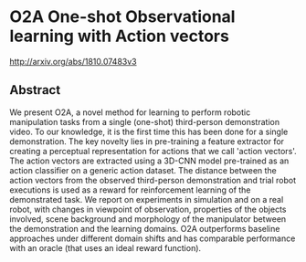 # O2A One-shot Observational learning with Action vectors
http://arxiv.org/abs/1810.07483v3
## Abstract
We present O2A, a novel method for learning to perform robotic manipulation tasks from a single (one-shot) third-person demonstration video. To our knowledge, it is the first time this has been done for a single demonstration. The key novelty lies in pre-training a feature extractor for creating a perceptual representation for actions that we call 'action vectors'. The action vectors are extracted using a 3D-CNN model pre-trained as an action classifier on a generic action dataset. The distance between the action vectors from the observed third-person demonstration and trial robot executions is used as a reward for reinforcement learning of the demonstrated task. We report on experiments in simulation and on a real robot, with changes in viewpoint of observation, properties of the objects involved, scene background and morphology of the manipulator between the demonstration and the learning domains. O2A outperforms baseline approaches under different domain shifts and has comparable performance with an oracle (that uses an ideal reward function).